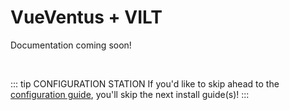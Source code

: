 # VueVentus + VILT

Documentation coming soon!




<br>

::: tip CONFIGURATION STATION
If you'd like to skip ahead to the [configuration guide](/guides/configuration), you'll skip the next install guide(s)!
:::
